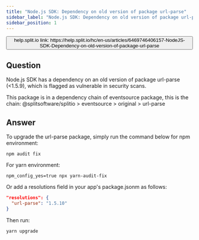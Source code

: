 ```yaml
---
title: "Node.js SDK: Dependency on old version of package url-parse"
sidebar_label: "Node.js SDK: Dependency on old version of package url-parse"
sidebar_position: 1
---
```


<p>
  <button style={{borderRadius:'8px', border:'1px', fontFamily:'Courier New', fontWeight:'800', textAlign:'left'}}> help.split.io link: https://help.split.io/hc/en-us/articles/6469746406157-NodeJS-SDK-Dependency-on-old-version-of-package-url-parse </button>
</p>

## Question

Node.js SDK has a dependency on an old version of package url-parse (\<1.5.9), which is flagged as vulnerable in security scans.

This package is in a dependency chain of eventsource package, this is the chain:
@splitsoftware/splitio > eventsource > original > url-parse

## Answer

To upgrade the url-parse package, simply run the command below for npm environment:
```
npm audit fix
```

For yarn environment:
```
npm_config_yes=true npx yarn-audit-fix
```

Or add a resolutions field in your app's package.jsonm as follows:

```json
"resolutions": { 
  "url-parse": "1.5.10"
}
```

Then run:
```
yarn upgrade
```
